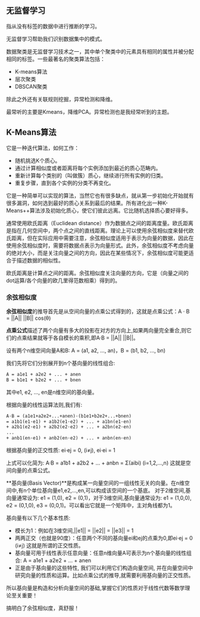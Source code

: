 ## 无监督学习

指从没有标签的数据中进行推断的学习。

无监督学习帮助我们识别数据集中的模式。

数据聚类是无监督学习技术之一，其中单个聚类中的元素具有相同的属性并被分配相同的标签。一些最著名的聚类算法包括：

- K-means算法
- 层次聚类
- DBSCAN聚类

除此之外还有关联规则挖掘，异常检测和降维。

最常听的主要是Kmeans，降维PCA。异常检测也是我经常听到的主题。

## K-Means算法

它是一种迭代算法，如何工作：

- 随机挑选K个质心。
- 通过计算相似度或者距离将每个实例添加到最近的质心范畴内。
- 重新计算每个类别的（叫做簇）质心，继续进行所有实例的归类。
- 重复步骤，直到各个实例的分类不再变化。

它是一种简单可以实现的算法，当然它也有很多缺点，就从第一步初始化开始就有很多漏洞，如何选到最好的质心关系到最后的结果。所有进化出一种K-Means++算法涉及初始化质心，使它们彼此远离。它比随机选择质心要好得多。

通常使用欧氏距离（Euclidean distance）作为数据点之间的距离度量。欧氏距离是指在几何空间中，两个点之间的直线距离。理论上可以使用余弦相似度来替代欧氏距离，但在实际应用中需要注意，余弦相似度适用于表示为向量的数据，因此在使用余弦相似度时，需要将数据点表示为向量形式。此外，余弦相似度不考虑向量的绝对大小，而是关注向量之间的方向，因此在某些情况下，余弦相似度可能更适合于描述数据的相似性。

欧氏距离是计算点之间的距离。余弦相似度关注向量的方向，它是（向量之间的dot运算/各个向量的欧几里得范数相乘）得到的。

### 余弦相似度

**余弦相似度**的推导首先是从空间向量的点乘公式得到的，这就是点乘公式：A · B = ||A|| ||B|| cos(θ)

**点乘公式**描述了两个向量有多大的投影在对方的方向上,如果两向量完全重合,则它们的点乘结果就等于各自模长的乘积,即A·B = ||A|| ||B||。

设有两个n维空间向量A和B: A = (a1, a2, ..., an)，B = (b1, b2, ..., bn)

我们先将它们分别展开到n个基向量的线性组合: 
```txt
A = a1e1 + a2e2 + ... + anen
B = b1e1 + b2e2 + ... + bnen
```
其中e1, e2, ..., en是n维空间的基向量。

根据向量的线性运算法则,我们有:
```txt
A·B = (a1e1+a2e2+...+anen)·(b1e1+b2e2+...+bnen) 
= a1b1(e1·e1) + a1b2(e1·e2) + ... + a1bn(e1·en)
+ a2b1(e2·e1) + a2b2(e2·e2) + ... + a2bn(e2·en)
...
+ anb1(en·e1) + anb2(en·e2) + ... + anbn(en·en)
```

根据基向量的正交性质: ei·ej = 0, (i≠j), ei·ei = 1

上式可以化简为: A·B = a1b1 + a2b2 + ... + anbn = Σ(aibi)  (i=1,2,...,n) 这就是空间向量的点乘公式。

**基向量(Basis Vector)**是构成某一向量空间的一组线性无关的向量。在n维空间中,有n个单位基向量e1,e2,...,en,可以构成该空间的一个基底。
对于2维空间,基向量通常设为: e1 = (1,0), e2 = (0,1)，对于3维空间,基向量通常设为: e1 = (1,0,0), e2 = (0,1,0), e3 = (0,0,1)。可以看出它就是一个矩阵中，主对角线都为1。

基向量有以下几个基本性质:

- 模长为1：例如在3维空间,||e1|| = ||e2|| = ||e3|| = 1
- 两两正交（也就是90度）：任意两个不同的基向量ei和ej的点乘为0,即ei·ej = 0 (i≠j) 这就是所谓的正交性质。
- 基向量可用于线性表示任意向量：任意n维向量A可表示为n个基向量的线性组合: A = a1e1 + a2e2 + ... + anen
- 正是由于基向量的这些特性, 我们可以利用它们构造向量空间, 并在向量空间中研究向量的性质和运算。比如点乘公式的推导,就需要利用基向量的正交性质。

所以基向量是构造和分析向量空间的基础,掌握它们的性质对于线性代数等数学理论至关重要！

搞明白了余弦相似度，真舒服！
